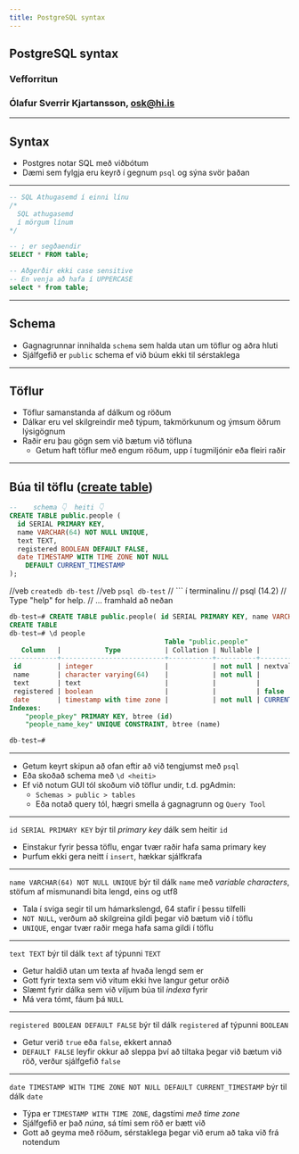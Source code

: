 ```yaml
---
title: PostgreSQL syntax
---
```


## PostgreSQL syntax

### Vefforritun

### Ólafur Sverrir Kjartansson, [osk@hi.is](mailto:osk@hi.is)

---

## Syntax

* Postgres notar SQL með viðbótum
* Dæmi sem fylgja eru keyrð í gegnum `psql` og sýna svör þaðan

***

```sql
-- SQL Athugasemd í einni línu
/*
  SQL athugasemd
  í mörgum línum
*/

-- ; er segðaendir
SELECT * FROM table;

-- Aðgerðir ekki case sensitive
-- En venja að hafa í UPPERCASE
select * from table;
```

***

## Schema

* Gagnagrunnar innihalda `schema` sem halda utan um töflur og aðra hluti
* Sjálfgefið er `public` schema ef við búum ekki til sérstaklega

***

## Töflur

* Töflur samanstanda af dálkum og röðum
* Dálkar eru vel skilgreindir með týpum, takmörkunum og ýmsum öðrum lýsigögnum
* Raðir eru þau gögn sem við bætum við töfluna
  * Getum haft töflur með engum röðum, upp í tugmiljónir eða fleiri raðir

***

## Búa til töflu ([create table](https://www.postgresql.org/docs/current/static/sql-createtable.html))

```sql
--    schema 👇  heiti 👇
CREATE TABLE public.people (
  id SERIAL PRIMARY KEY,
  name VARCHAR(64) NOT NULL UNIQUE,
  text TEXT,
  registered BOOLEAN DEFAULT FALSE,
  date TIMESTAMP WITH TIME ZONE NOT NULL
    DEFAULT CURRENT_TIMESTAMP
);
```
//veb `createdb db-test`
//veb `psql db-test`
// ``` í terminalinu
// psql (14.2)
// Type "help" for help.
// ... framhald að neðan
```sql
db-test=# CREATE TABLE public.people( id SERIAL PRIMARY KEY, name VARCHAR(64) NOT NULL UNIQUE, text TEXT, registered BOOLEAN DEFAULT FALSE, date TIMESTAMP WITH TIME ZONE NOT NULL DEFAULT CURRENT_TIMESTAMP);
CREATE TABLE
db-test=# \d people
                                       Table "public.people"
   Column   |           Type           | Collation | Nullable |              Default               
------------+--------------------------+-----------+----------+------------------------------------
 id         | integer                  |           | not null | nextval('people_id_seq'::regclass)
 name       | character varying(64)    |           | not null | 
 text       | text                     |           |          | 
 registered | boolean                  |           |          | false
 date       | timestamp with time zone |           | not null | CURRENT_TIMESTAMP
Indexes:
    "people_pkey" PRIMARY KEY, btree (id)
    "people_name_key" UNIQUE CONSTRAINT, btree (name)

db-test=# 
```

***

* Getum keyrt skipun að ofan eftir að við tengjumst með `psql`
* Eða skoðað schema með `\d <heiti>`
* Ef við notum GUI tól skoðum við töflur undir, t.d. pgAdmin:
  * `Schemas > public > tables`
  * Eða notað query tól, hægri smella á gagnagrunn og `Query Tool`

***

`id SERIAL PRIMARY KEY` býr til _primary key_ dálk sem heitir `id`

* Einstakur fyrir þessa töflu, engar tvær raðir hafa sama primary key
* Þurfum ekki gera neitt í `insert`, hækkar sjálfkrafa

***

`name VARCHAR(64) NOT NULL UNIQUE` býr til dálk `name` með _variable characters_, stöfum af mismunandi bita lengd, eins og utf8

* Tala í sviga segir til um hámarkslengd, 64 stafir í þessu tilfelli
* `NOT NULL`, verðum að skilgreina gildi þegar við bætum við í töflu
* `UNIQUE`, engar tvær raðir mega hafa sama gildi í töflu

***

`text TEXT` býr til dálk `text` af týpunni `TEXT`

* Getur haldið utan um texta af hvaða lengd sem er
* Gott fyrir texta sem við vitum ekki hve langur getur orðið
* Slæmt fyrir dálka sem við viljum búa til _indexa_ fyrir
* Má vera tómt, fáum þá `NULL`

***

`registered BOOLEAN DEFAULT FALSE` býr til dálk `registered` af týpunni `BOOLEAN`

* Getur verið `true` eða `false`, ekkert annað
* `DEFAULT FALSE` leyfir okkur að sleppa því að tiltaka þegar við bætum við röð, verður sjálfgefið `false`

***

`date TIMESTAMP WITH TIME ZONE NOT NULL DEFAULT CURRENT_TIMESTAMP` býr til dálk `date`

* Týpa er `TIMESTAMP WITH TIME ZONE`, dagstími _með time zone_
* Sjálfgefið er það _núna_, sá tími sem röð er bætt við
* Gott að geyma með röðum, sérstaklega þegar við erum að taka við frá notendum
